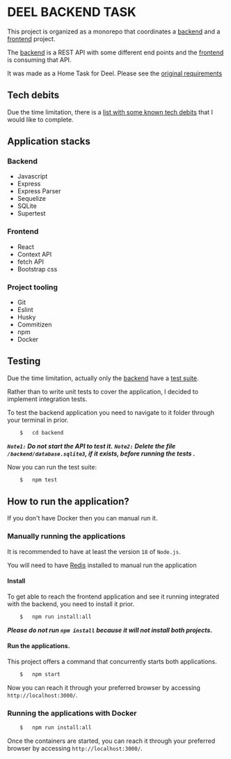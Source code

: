 # DEEL BACKEND TASK

This project is organized as a monorepo that coordinates a [backend](./backend) and a [frontend](./frontend) project.

The [backend](./backend) is a REST API with some different end points and the [frontend](./frontend) is consuming that API.

It was made as a Home Task for Deel. Please see the [original requirements](./README_original.md)

## Tech debits

Due the time limitation, there is a [list with some known tech debits](./TECH-DEBITS.md) that I would like to complete.

## Application stacks

### Backend

- Javascript
- Express
- Express Parser
- Sequelize
- SQLite
- Supertest

### Frontend

- React
- Context API
- fetch API
- Bootstrap css

### Project tooling

- Git
- Eslint
- Husky
- Commitizen
- npm
- Docker



## Testing

Due the time limitation, actually only the [backend](./backend) have a [test suite](./backend/test/integration/).

Rather than to write unit tests to cover the application, I decided to implement integration tests.

To test the backend application you need to navigate to it folder through your terminal in prior.

```bash
    $   cd backend
```

***`Note1:`  Do not start the API to test it.***
***`Note2:`  Delete the file `/backend/database.sqlite3`, if it exists, before running the tests .***

Now you can run the test suite:

```bash
    $   npm test
```


## How to run the application?

If you don't have Docker then you can manual run it.

### Manually running the applications

It is recommended to have at least the version `18` of `Node.js`.

You will need to have [Redis](https://redis.io/docs/install/install-redis/) installed to manual run the application

#### Install

To get able to reach the frontend application and see it running integrated with the backend, you need to install it prior.

```bash
    $   npm run install:all
```

***Please do not run `npm install` because it will not install both projects.***

#### Run the applications.

This project offers a command that concurrently starts both applications.

```bash
    $   npm start
```

Now you can reach it through your preferred browser by accessing `http://localhost:3000/`.


### Running the applications with Docker


```bash
    $   npm run install:all
```

Once the containers are started, you can reach it through your preferred browser by accessing `http://localhost:3000/`.

